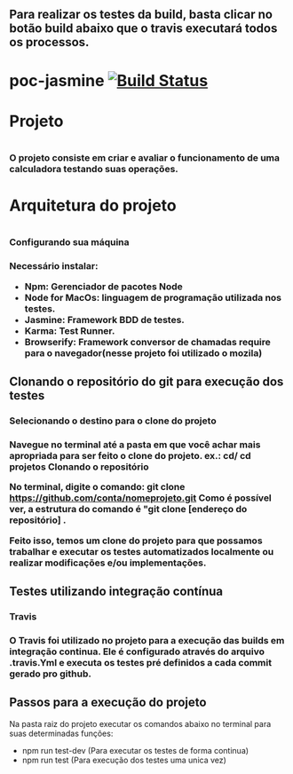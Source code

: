 Para realizar os testes da build, basta clicar no botão build abaixo que o travis executará todos os processos.
----------------------------------------------------------------------------------------------
# poc-jasmine [![Build Status](https://travis-ci.org/jgilberto1/poc-jasmine.svg?branch=master)](https://travis-ci.org/jgilberto1/poc-jasmine)

<h1>Projeto<h1>
  <h3>O projeto consiste em criar e avaliar o funcionamento de uma calculadora testando suas operações.<h3>
  

<h1>Arquitetura do projeto<h1>

<h3>Configurando sua máquina<h3>

Necessário instalar:
* Npm: Gerenciador de pacotes Node
* Node for MacOs: linguagem de programação utilizada nos testes.
* Jasmine: Framework BDD de testes.
* Karma: Test Runner.
* Browserify: Framework conversor de chamadas require para o navegador(nesse projeto foi utilizado o mozila)

Clonando o repositório do git para execução dos testes
------------------------------------------------------

<h3>Selecionando o destino para o clone do projeto<h3>

Navegue no terminal até a pasta em que você achar mais apropriada para ser feito o clone do projeto.
ex.: cd/
cd projetos
Clonando o repositório

No terminal, digite o comando:
git clone https://github.com/conta/nomeprojeto.git
Como é possível ver, a estrutura do comando é "git clone [endereço do repositório] .

Feito isso, temos um clone do projeto para que possamos trabalhar e executar os testes automatizados localmente ou realizar modificações e/ou implementações.

Testes utilizando integração contínua
--------------------------------------
<h3>Travis<h3>

O Travis foi utilizado no projeto para a execução das builds  em integração continua. Ele é configurado através do arquivo .travis.Yml e executa os testes pré definidos a cada commit gerado pro github.

Passos para a execução do projeto
-------------------------------------

Na pasta raiz do projeto executar os comandos abaixo no terminal para suas determinadas funções:

  * npm run test-dev (Para executar os testes de forma continua)
  * npm run test (Para execução dos testes uma unica vez)




